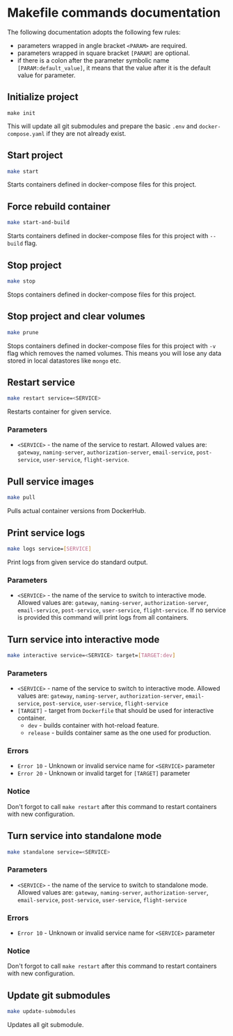 # Makefile commands documentation

The following documentation adopts the following few rules:

- parameters wrapped in angle bracket `<PARAM>` are required.
- parameters wrapped in square bracket `[PARAM]` are optional.
- if there is a colon after the parameter symbolic name `[PARAM:default_value]`, it means that the value after it is the default value for parameter.

## Initialize project

```
make init
```

This will update all git submodules and prepare the basic `.env` and `docker-compose.yaml` if they are not already exist.

## Start project

```sh
make start
```

Starts containers defined in docker-compose files for this project.

## Force rebuild container

```sh
make start-and-build
```

Starts containers defined in docker-compose files for this project with `--build` flag.

## Stop project

```sh
make stop
```

Stops containers defined in docker-compose files for this project.

## Stop project and clear volumes

```sh
make prune
```

Stops containers defined in docker-compose files for this project with `-v` flag which removes the named volumes. This means you will lose any data stored in local datastores like `mongo` etc.

## Restart service

```sh
make restart service=<SERVICE>
```

Restarts container for given service.

### Parameters

- `<SERVICE>` - the name of the service to restart. Allowed values are: `gateway`, `naming-server`, `authorization-server`, `email-service`, `post-service`, `user-service`, `flight-service`.

## Pull service images

```sh
make pull
```

Pulls actual container versions from DockerHub.

## Print service logs

```sh
make logs service=[SERVICE]
```

Print logs from given service do standard output.

### Parameters

- `<SERVICE>` - the name of the service to switch to interactive mode. Allowed values are: `gateway`, `naming-server`, `authorization-server`, `email-service`, `post-service`, `user-service`, `flight-service`. If no service is provided this command will print logs from all containers.

## Turn service into interactive mode

```sh
make interactive service=<SERVICE> target=[TARGET:dev]
```

### Parameters

- `<SERVICE>` - name of the service to switch to interactive mode. Allowed values are: `gateway`, `naming-server`, `authorization-server`, `email-service`, `post-service`, `user-service`, `flight-service`
- `[TARGET]` - target from `Dockerfile` that should be used for interactive container.
  - `dev` - builds container with hot-reload feature.
  - `release` - builds container same as the one used for production.

### Errors

- `Error 10` - Unknown or invalid service name for `<SERVICE>` parameter
- `Error 20` - Unknown or invalid target for `[TARGET]` parameter

### Notice

Don't forgot to call `make restart` after this command to restart containers with new configuration.

## Turn service into standalone mode

```sh
make standalone service=<SERVICE>
```

### Parameters

- `<SERVICE>` - the name of the service to switch to standalone mode. Allowed values are: `gateway`, `naming-server`, `authorization-server`, `email-service`, `post-service`, `user-service`, `flight-service`

### Errors

- `Error 10` - Unknown or invalid service name for `<SERVICE>` parameter

### Notice

Don't forgot to call `make restart` after this command to restart containers with new configuration.

## Update git submodules

```sh
make update-submodules
```

Updates all git submodule.
